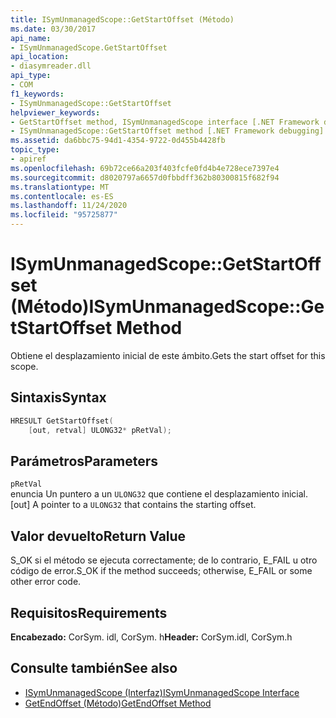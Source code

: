 ```yaml
---
title: ISymUnmanagedScope::GetStartOffset (Método)
ms.date: 03/30/2017
api_name:
- ISymUnmanagedScope.GetStartOffset
api_location:
- diasymreader.dll
api_type:
- COM
f1_keywords:
- ISymUnmanagedScope::GetStartOffset
helpviewer_keywords:
- GetStartOffset method, ISymUnmanagedScope interface [.NET Framework debugging]
- ISymUnmanagedScope::GetStartOffset method [.NET Framework debugging]
ms.assetid: da6bbc75-94d1-4354-9722-0d455b4428fb
topic_type:
- apiref
ms.openlocfilehash: 69b72ce66a203f403fcfe0fd4b4e728ece7397e4
ms.sourcegitcommit: d8020797a6657d0fbbdff362b80300815f682f94
ms.translationtype: MT
ms.contentlocale: es-ES
ms.lasthandoff: 11/24/2020
ms.locfileid: "95725877"
---
```

# <a name="isymunmanagedscopegetstartoffset-method"></a><span data-ttu-id="a6c26-102">ISymUnmanagedScope::GetStartOffset (Método)</span><span class="sxs-lookup"><span data-stu-id="a6c26-102">ISymUnmanagedScope::GetStartOffset Method</span></span>

<span data-ttu-id="a6c26-103">Obtiene el desplazamiento inicial de este ámbito.</span><span class="sxs-lookup"><span data-stu-id="a6c26-103">Gets the start offset for this scope.</span></span>  
  
## <a name="syntax"></a><span data-ttu-id="a6c26-104">Sintaxis</span><span class="sxs-lookup"><span data-stu-id="a6c26-104">Syntax</span></span>  
  
```cpp  
HRESULT GetStartOffset(  
    [out, retval] ULONG32* pRetVal);  
```  
  
## <a name="parameters"></a><span data-ttu-id="a6c26-105">Parámetros</span><span class="sxs-lookup"><span data-stu-id="a6c26-105">Parameters</span></span>  

 `pRetVal`  
 <span data-ttu-id="a6c26-106">enuncia Un puntero a un `ULONG32` que contiene el desplazamiento inicial.</span><span class="sxs-lookup"><span data-stu-id="a6c26-106">[out] A pointer to a `ULONG32` that contains the starting offset.</span></span>  
  
## <a name="return-value"></a><span data-ttu-id="a6c26-107">Valor devuelto</span><span class="sxs-lookup"><span data-stu-id="a6c26-107">Return Value</span></span>  

 <span data-ttu-id="a6c26-108">S_OK si el método se ejecuta correctamente; de lo contrario, E_FAIL u otro código de error.</span><span class="sxs-lookup"><span data-stu-id="a6c26-108">S_OK if the method succeeds; otherwise, E_FAIL or some other error code.</span></span>  
  
## <a name="requirements"></a><span data-ttu-id="a6c26-109">Requisitos</span><span class="sxs-lookup"><span data-stu-id="a6c26-109">Requirements</span></span>  

 <span data-ttu-id="a6c26-110">**Encabezado:** CorSym. idl, CorSym. h</span><span class="sxs-lookup"><span data-stu-id="a6c26-110">**Header:** CorSym.idl, CorSym.h</span></span>  
  
## <a name="see-also"></a><span data-ttu-id="a6c26-111">Consulte también</span><span class="sxs-lookup"><span data-stu-id="a6c26-111">See also</span></span>

- [<span data-ttu-id="a6c26-112">ISymUnmanagedScope (Interfaz)</span><span class="sxs-lookup"><span data-stu-id="a6c26-112">ISymUnmanagedScope Interface</span></span>](isymunmanagedscope-interface.md)
- [<span data-ttu-id="a6c26-113">GetEndOffset (Método)</span><span class="sxs-lookup"><span data-stu-id="a6c26-113">GetEndOffset Method</span></span>](isymunmanagedscope-getendoffset-method.md)

